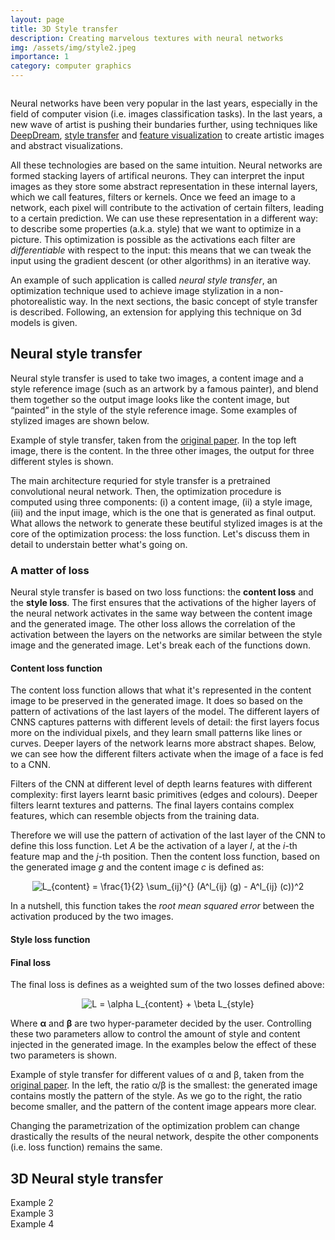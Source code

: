 ```yaml
---
layout: page
title: 3D Style transfer
description: Creating marvelous textures with neural networks 
img: /assets/img/style2.jpeg
importance: 1
category: computer graphics
---
```


<div class="row">
    <div class="col-sm mt-3 mt-md-0">
        <img class="img-fluid rounded z-depth-1" src="{{ '/assets/img/style.jpeg' | relative_url }}" alt="" title="example image"/>
    </div>
</div>
<div class="caption">

</div>


Neural networks have been very popular in the last years, especially in the field of computer vision (i.e. images classification tasks). In the last years, a new wave of artist is pushing their bundaries further, using techniques like <a href="https://ai.googleblog.com/2015/06/inceptionism-going-deeper-into-neural.html" target="blank">DeepDream</a>, <a href="https://arxiv.org/pdf/1508.06576.pdf" target="blank">style transfer</a> and <a href="https://distill.pub/2017/feature-visualization/" target="blank">feature visualization</a> to create artistic images and abstract visualizations.

All these technologies are based on the same intuition. Neural networks are formed stacking layers of artifical neurons. They can interpret the input images as they store some abstract representation in these internal layers, which we call features, filters or kernels. Once we feed an image to a network, each pixel will contribute to the activation of certain filters, leading to a certain prediction. We can use these representation in a different way: to describe some properties (a.k.a. style) that we want to optimize in a picture. This optimization is possible as the activations each filter are *differentiable* with respect to the input: this means that we can tweak the input using the gradient descent (or other algorithms) in an iterative way. 

An example of such application is called *neural style transfer*,  an optimization technique used to achieve image stylization in a non-photorealistic way. In the next sections, the basic concept of style transfer is described. Following, an extension for applying this technique on 3d models is given.


## Neural style transfer

Neural style transfer is used to take two images, a content image and a style reference image (such as an artwork by a famous painter), and blend them together so the output image looks like the content image, but “painted” in the style of the style reference image. Some examples of stylized images are shown below.

<div class="row">
    <div class="col-sm mt-3 mt-md-0">
        <img class="img-fluid rounded z-depth-1" src="{{ '/assets/img/style2d.png' | relative_url }}" alt="" title="example image"/>
    </div>
</div>
<div class="caption">
    Example of style transfer, taken from the  <a href="https://arxiv.org/pdf/1508.06576.pdf" target="blank">original paper</a>. In the top left image, there is the content. In the three other images, the output for three different styles is shown. 
</div>

The main architecture requried for style transfer is a pretrained convolutional neural network. Then, the optimization procedure is computed using three components: (i) a content image, (ii) a style image, (iii) and the input image, which is the one that is generated as final output. What allows the network to generate these beutiful stylized images is at the core of the optimization process: the loss function. Let's discuss them in detail to understain better what's going on.

### A matter of loss
Neural style transfer is based on two loss functions: the **content loss** and the **style loss**. The first ensures that the activations of the higher layers of the neural network activates in the same way between the content image and the generated image. The other loss allows the correlation of the activation between the layers on the networks are similar between the style image and the generated image. Let's break each of the functions down.

#### Content loss function
The content loss function allows that what it's represented in the content image to be preserved in the generated image. It does so based on the pattern of activations of the last layers of the model. The different layers of CNNS captures patterns with different levels of detail: the first layers focus more on the individual pixels, and they learn small patterns like lines or curves. Deeper layers of the network learns more abstract shapes.  Below, we can see how the different filters activate when the image of a face is fed to a CNN.

<div class="row">
    <div class="col-sm-12 mt-3 mt-md-0">
        <img class="img-fluid rounded z-depth-1" src="{{ '/assets/img/cnn_layers.jpeg' | relative_url }}" alt="" title="example image"/>
    </div>
</div>
<div class="caption">
    Filters of the CNN at different level of depth learns features with different complexity: first layers learnt basic primitives (edges and colours). Deeper filters learnt textures and patterns. The final layers contains complex features, which can resemble objects from the training data. 
</div>

Therefore we will use the pattern of activation of the last layer of the CNN to define this loss function. Let *A* be the activation of a layer *l*, at the *i*-th feature map and the *j*-th position. Then the content loss function, based on the generated image *g* and the content image *c* is defined as:

<p align="center">
        <img src="https://latex.codecogs.com/png.image?\dpi{150}&space;L_{content}&space;=&space;\frac{1}{2}&space;\sum_{ij}^{}&space;(A^l_{ij}&space;(g)&space;-&space;A^l_{ij}&space;(c))^2&space;&space;&space;" title="L_{content} = \frac{1}{2} \sum_{ij}^{} (A^l_{ij} (g) - A^l_{ij} (c))^2 " />
</p>

In a nutshell, this function takes the *root mean squared error* between the activation produced by the two images. 

#### Style loss function

#### Final loss 
The final loss is defines as a weighted sum of the two losses defined above:


<p align="center">
	<img src="https://latex.codecogs.com/png.image?\dpi{150}&space;L&space;=&space;\alpha&space;L_{content}&space;&plus;&space;\beta&space;L_{style}&space;&space;" title="L = \alpha L_{content} + \beta L_{style} " />
</p>

Where **α** and **β** are two hyper-parameter decided by the user. Controlling these two parameters allow to control the amount of style and content injected in the generated image. In the examples below the effect of these two parameters is shown.


<div class="row">
    <div class="col-sm mt-3 mt-md-0">
        <img class="img-fluid rounded z-depth-1" src="{{ '/assets/img/alpha_beta.png' | relative_url }}" alt="" title="example image"/>
    </div>
</div>
<div class="caption">
    Example of style transfer for different values of  α and β, taken from the  <a href="https://arxiv.org/pdf/1508.06576.pdf" target="blank">original paper</a>. In the left, the ratio α/β is the smallest: the generated image contains mostly the pattern of the style. As we go to the right, the ratio become smaller, and the pattern of the content image appears more clear.  
</div>

Changing the parametrization of the optimization problem can change drastically the results of the neural network, despite the other components (i.e. loss function) remains the same. 

## 3D Neural style transfer


<div class="row">
    <div class="col-sm mt-3 mt-md-0">
        <img class="img-fluid rounded z-depth-1" src="{{ '/assets/img/style4.jpeg' | relative_url }}" alt="" title="example image"/>
    </div>
</div>
<div class="caption">
    Example 2
</div>


<div class="row">
    <div class="col-sm mt-3 mt-md-0">
        <img class="img-fluid rounded z-depth-1" src="{{ '/assets/img/style5.jpeg' | relative_url }}" alt="" title="example image"/>
    </div>
</div>
<div class="caption">
    Example 3
</div>


<div class="row">
    <div class="col-sm mt-3 mt-md-0">
        <img class="img-fluid rounded z-depth-1" src="{{ '/assets/img/style3.jpeg' | relative_url }}" alt="" title="example image"/>
    </div>
</div>
<div class="caption">
    Example 4
</div>
